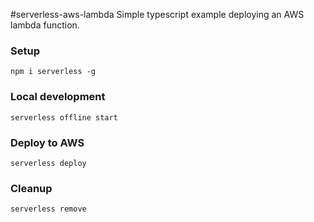 #serverless-aws-lambda
Simple typescript example deploying an AWS lambda function.

### Setup
```
npm i serverless -g

```
### Local development
```
serverless offline start
```

### Deploy to AWS
```
serverless deploy
```

### Cleanup
```
serverless remove
```